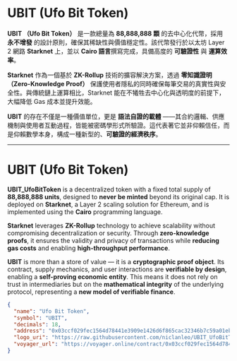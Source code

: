 # UBIT (Ufo Bit Token)

**UBIT （Ufo Bit Token）** 是一款總量為 **88,888,888 顆** 的去中心化代幣，採用 **永不增發** 的設計原則，確保其稀缺性與價值穩定性。該代幣發行於以太坊 Layer 2 網路 **Starknet** 上，並以 **Cairo 語言**撰寫完成，具備高度的 **可驗證性** 與 **運算效率**。

**Starknet** 作為一個基於 **ZK-Rollup** 技術的擴容解決方案，透過 **零知識證明（Zero-Knowledge Proof）** 保護使用者隱私的同時確保每筆交易的真實性與安全性。與傳統鏈上運算相比，Starknet 能在不犧牲去中心化與透明度的前提下，大幅降低 Gas 成本並提升效能。

**UBIT** 的存在不僅是一種價值單位，更是 **語法自證的載體** ——其合約邏輯、供應機制與使用者互動過程，皆能被密碼學形式所驗證。這代表著它並非仰賴信任，而是仰賴數學本身，構成一種新型的、**可驗證的經濟秩序**。

---

# UBIT (Ufo Bit Token)

**UBIT_UfoBitToken** is a decentralized token with a fixed total supply of **88,888,888 units**, designed to **never be minted** beyond its original cap. It is deployed on **Starknet**, a Layer 2 scaling solution for Ethereum, and is implemented using the **Cairo** programming language.

**Starknet** leverages **ZK-Rollup** technology to achieve scalability without compromising decentralization or security. Through **zero-knowledge proofs**, it ensures the validity and privacy of transactions while **reducing gas costs** and enabling **high-throughput performance**.

**UBIT** is more than a store of value — it is a **cryptographic proof object**. Its contract, supply mechanics, and user interactions are **verifiable by design**, enabling a **self-proving economic entity**. This means it does not rely on trust in intermediaries but on the **mathematical integrity** of the underlying protocol, representing a **new model of verifiable finance**.

```json
{
  "name": "Ufo Bit Token",
  "symbol": "UBIT",
  "decimals": 18,
  "address": "0x03ccf029fec1564d78441e3909e1426d6f865cac32346b7c59a01eb111b8e1d7",
  "logo_uri": "https://raw.githubusercontent.com/niclanleo/UBIT_UfoBitToken/refs/heads/main/metadata/logos/mainnet/UBIT.png",
  "voyager_url": "https://voyager.online/contract/0x03ccf029fec1564d78441e3909e1426d6f865cac32346b7c59a01eb111b8e1d7"
}
```